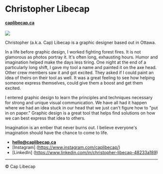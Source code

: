 # Christopher Libecap

#### [caplibecap.ca](https://thomasjbradley.ca)

![](images/cap-profile.jpg)

Christopher (a.k.a. Cap) Libecap is a graphic designer based out in Ottawa.

In a life before graphic design, I worked fighting forest fires. It is not glamorous as photos portray it. It's often long, exhausting hours. Humor and imagination helped make the days less tiring. One night at the end of a particularly long shift, I gave my tool a name and painted it on the axe head. Other crew members saw it and got excited. They asked if I could paint an idea of theirs on their tool as well. It was a great feeling to see how helping someone express themselves, could give them a boost and get them excited.

I entered graphic design to learn the principles and techniques necessary for strong and unique visual communication. We have all had it happen where we had an idea stuck in our head that we just can't figure how to "put in on paper." Graphic design is a great tool that helps find solutions on how we can best express that idea to others.

Imagination is an ember that never burns out. I believe everyone's imagination should have the chance to come to life.

- **[hello@caplibecap.ca](mailto:hello@caplibecap.ca)**
- [Instagram] (https://www.instagram.com/caplibecap/)
- [LinkedIn] (https://www.linkedin.com/in/christopher-libecap-48233a189)

---

© Cap Libecap
